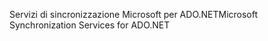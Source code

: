 <span data-ttu-id="27daa-101">Servizi di sincronizzazione Microsoft per ADO.NET</span><span class="sxs-lookup"><span data-stu-id="27daa-101">Microsoft Synchronization Services for ADO.NET</span></span>